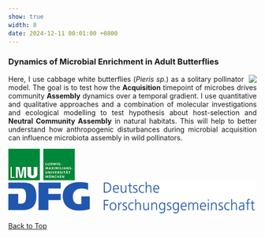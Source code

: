 ```yaml
---
show: true
width: 8
date: 2024-12-11 00:01:00 +0800
---
```


<div class="p-4" style="text-align: justify;">
    <h3 id="Pieris">Dynamics of Microbial Enrichment in Adult Butterflies</h3>
           <img data-src="{{ 'assets/images/photos/IMG_5899m.jpg' | relative_url }}" class="lazy rounded frame-img" style="float: right; margin-left: 10px;"  src="{{ '/assets/images/empty_300x200.png' | relative_url }}">
              <p>
                Here, I use cabbage white butterflies (<i>Pieris sp.</i>) as a solitary pollinator model.
The goal is to test how the <strong>Acquisition</strong> timepoint of microbes drives community <strong>Assembly</strong> dynamics over a temporal gradient. I use quantitative and qualitative approaches and a combination of molecular investigations and ecological modelling to test hypothesis about host-selection and <strong>Neutral Community Assembly</strong> in natural habitats.
This will help to better understand how anthropogenic disturbances during microbial acquisition can influence microbiota assembly in wild pollinators.
    </p>
     <img src="/assets/logo/logo64_LMU.png" alt="LMU Logo" class="img-fluid logo-img">
     <img src="/assets/logo/logo64_DFG.png" alt="DFG Logo" class="img-fluid logo-img"> 
       <p><a href="#top">Back to Top <i class="fas fa-angle-double-up"></i></a></p>
     </div>
